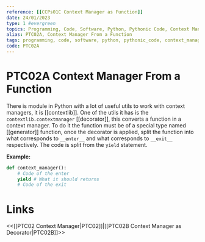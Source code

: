 ```yaml
---
reference: [[CCPs01C Context Manager as Function]]
date: 24/01/2023
type: 1 #evergreen
topics: Programming, Code, Software, Python, Pythonic Code, Context Manager, Good Practices
alias: PTC02A, Context Manager From a Function
tags: programming, code, software, python, pythonic_code, context_manager, good_practices
code: PTC02A
---
```

# PTC02A Context Manager From a Function

There is module in Python with a lot of useful utils to work with context managers, it is [[contextlib]]. One of the utils it has is the `contextlib.contextmanager` [[decorator]], this converts a function in a context manager. To do it the function must be of a special type named [[generator]] function, once the decorator is applied, split the function into what corresponds to `__enter__` and what corresponds to `__exit__` respectively. The code is split from the `yield` statement.

**Example:**
~~~ python
def context_manager():
	# Code of the enter
	yield # What it should returns
	# Code of the exit
~~~

# Links
<<[[PTC02 Context Manager|PTC02]]|[[PTC02B Context Manager as Decorator|PTC02B]]>>